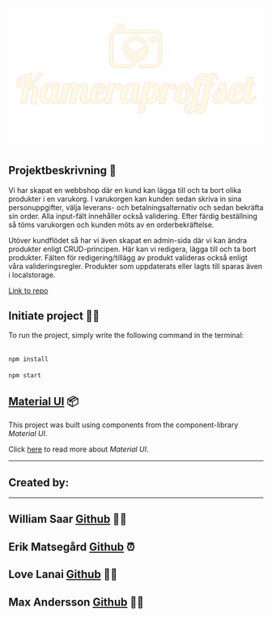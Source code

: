 # ![KAMERPROFFSET](src/assets/img/smallogo.png)

## Projektbeskrivning 📃

Vi har skapat en webbshop där en kund kan lägga till och ta bort olika produkter i en varukorg. I varukorgen kan kunden sedan skriva in sina personuppgifter, välja leverans- och betalningsalternativ och sedan bekräfta sin order. Alla input-fält innehåller också validering. Efter färdig beställning så töms varukorgen och kunden möts av en orderbekräftelse.

Utöver kundflödet så har vi även skapat en admin-sida där vi kan ändra produkter enligt CRUD-principen. Här kan vi redigera, lägga till och ta bort produkter. Fälten för redigering/tillägg av produkt valideras också enligt våra valideringsregler. Produkter som uppdaterats eller lagts till sparas även i localstorage.

[Link to repo](https://github.com/lovelanai/miniprojekt2-webbshop)

## Initiate project 👨‍💻

To run the project, simply write the following command in the terminal:

```

npm install

npm start

```

## [Material UI](https://mui.com/getting-started/installation/) 📦

This project was built using components from the component-library _Material UI_.

Click [here](https://mui.com/getting-started/installation/) to read more about _Material UI_.

---

## Created by:

---

## William Saar [**Github**](https://github.com/Willen17) 🐱‍🏍

## Erik Matsegård [**Github**](https://github.com/matsegard) ⏰

## Love Lanai [**Github**](https://github.com/lovelanai) 👨‍🦼

## Max Andersson [**Github**](https://github.com/frontMAX) 🏌️‍♂️
